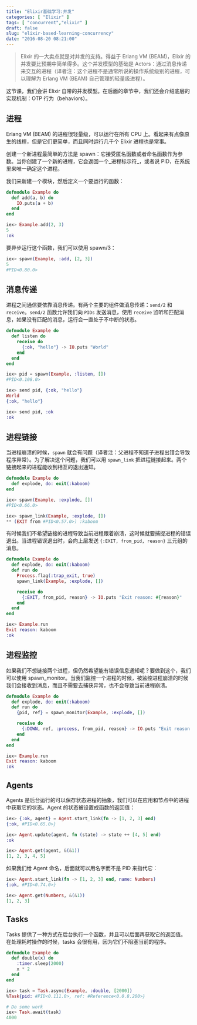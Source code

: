 ```yaml
---
title: "Elixir基础学习:并发"
categories: [ "Elixir" ]
tags: [ "concurrent","elixir" ]
draft: false
slug: "elixir-based-learning-concurrency"
date: "2016-08-20 08:21:00"
---
```


> Elixir 的一大卖点就是对并发的支持。得益于 Erlang VM (BEAM)，Elixir
> 的并发要比预期中简单得多。这个并发模型的基础是
> Actors：通过消息传递来交互的进程（译者注：这个进程不是通常所说的操作系统级别的进程，可以理解为 Erlang VM (BEAM)
> 自己管理的轻量级进程）。

这节课，我们会讲 Elixir 自带的并发模型。在后面的章节中，我们还会介绍底层的实现机制：OTP 行为（behaviors）。

## 进程
Erlang VM (BEAM) 的进程很轻量级，可以运行在所有 CPU 上。看起来有点像原生的线程，但是它们更简单，而且同时运行几千个 Elixir 进程也是常事。


<!--more-->


创建一个新进程最简单的方法是 spawn：它接受匿名函数或者命名函数作为参数。当你创建了一个新的进程，它会返回一个_进程标示符_，或者说 PID，在系统里来唯一确定这个进程。

我们来新建一个模块，然后定义一个要运行的函数：
```elixir
defmodule Example do
  def add(a, b) do
    IO.puts(a + b)
  end
end

iex> Example.add(2, 3)
5
:ok
```
要异步运行这个函数，我们可以使用 spawn/3：
```elixir
iex> spawn(Example, :add, [2, 3])
5
#PID<0.80.0>
```
## 消息传递

进程之间通信要依靠消息传递。有两个主要的组件做消息传递：`send/2` 和 `receive`。`send/2` 函数允许我们向 `PIDs` 发送消息，使用 `receive` 监听和匹配消息，如果没有匹配的消息，运行会一直处于不中断的状态。
```elixir  
defmodule Example do
  def listen do
    receive do
      {:ok, "hello"} -> IO.puts "World"
    end
  end
end

iex> pid = spawn(Example, :listen, [])
#PID<0.108.0>

iex> send pid, {:ok, "hello"}
World
{:ok, "hello"}

iex> send pid, :ok
:ok
```
## 进程链接  

当进程崩溃的时候，`spawn` 就会有问题（译者注：父进程不知道子进程出错会导致程序异常）。为了解决这个问题，我们可以用 `spawn_link` 把进程链接起来。两个链接起来的进程能收到相互的退出通知。
```elixir  
defmodule Example do
  def explode, do: exit(:kaboom)
end

iex> spawn(Example, :explode, [])
#PID<0.66.0>

iex> spawn_link(Example, :explode, [])
** (EXIT from #PID<0.57.0>) :kaboom
```
有时候我们不希望链接的进程导致当前进程跟着崩溃，这时候就要捕捉进程的错误退出。当进程错误退出时，会向上层发送 `{:EXIT, from_pid, reason}` 三元组的消息。
```elixir  
defmodule Example do
  def explode, do: exit(:kaboom)
  def run do
    Process.flag(:trap_exit, true)
    spawn_link(Example, :explode, [])

    receive do
      {:EXIT, from_pid, reason} -> IO.puts "Exit reason: #{reason}"
    end
  end
end

iex> Example.run
Exit reason: kaboom
:ok
```
## 进程监控
如果我们不想链接两个进程，但仍然希望能有错误信息通知呢？要做到这个，我们可以使用 spawn_monitor。当我们监控一个进程的时候，被监控进程崩溃的时候我们会接收到消息，而且不需要去捕获异常，也不会导致当前进程崩溃。
```elixir  
defmodule Example do
  def explode, do: exit(:kaboom)
  def run do
    {pid, ref} = spawn_monitor(Example, :explode, [])

    receive do
      {:DOWN, ref, :process, from_pid, reason} -> IO.puts "Exit reason: #{reason}"
    end
  end
end

iex> Example.run
Exit reason: kaboom
:ok
```
## Agents  
Agents 是后台运行的可以保存状态进程的抽象，我们可以在应用和节点中的进程中获取它的状态。Agent 的状态被设置成函数的返回值：
```elixir  
iex> {:ok, agent} = Agent.start_link(fn -> [1, 2, 3] end)
{:ok, #PID<0.65.0>}

iex> Agent.update(agent, fn (state) -> state ++ [4, 5] end)
:ok

iex> Agent.get(agent, &(&1))
[1, 2, 3, 4, 5]
```
如果我们给 Agent 命名，后面就可以用名字而不是 PID 来指代它：
```elixir  
iex> Agent.start_link(fn -> [1, 2, 3] end, name: Numbers)
{:ok, #PID<0.74.0>}

iex> Agent.get(Numbers, &(&1))
[1, 2, 3]
```
## Tasks
Tasks 提供了一种方式在后台执行一个函数，并且可以后面再获取它的返回值。在处理耗时操作的时候，tasks 会很有用，因为它们不阻塞当前的程序。
```elixir  
defmodule Example do
  def double(x) do
    :timer.sleep(2000)
    x * 2
  end
end

iex> task = Task.async(Example, :double, [2000])
%Task{pid: #PID<0.111.0>, ref: #Reference<0.0.8.200>}

# Do some work
iex> Task.await(task)
4000
```
